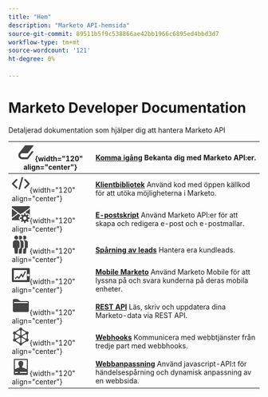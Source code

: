 ```yaml
---
title: "Hem"
description: "Marketo API-hemsida"
source-git-commit: 89511b5f9c538866ae42bb1966c6895ed4bbd3d7
workflow-type: tm+mt
source-wordcount: '121'
ht-degree: 0%

---
```



# Marketo Developer Documentation

Detaljerad dokumentation som hjälper dig att hantera Marketo API

| ![Komma igång](assets/Smock_Book_18_N.svg){width="120" align="center"} | [**Komma igång**](getting-started.md)  Bekanta dig med Marketo API:er. |
|---|---|
| ![Klientbibliotek](assets/Smock_Code_18_N.svg){width="120" align="center"} | [**Klientbibliotek**](https://github.com/Marketo/Community-Supported-Client-Libraries) Använd kod med öppen källkod för att utöka möjligheterna i Marketo. |
| ![E-postskript](assets/Smock_EmailGear_18_N.svg){width="120" align="center"} | [**E-postskript**](rest-api/emails.md) Använd Marketo API:er för att skapa och redigera e-post och e-postmallar. |
| ![Spårning av leads](assets/Smock_PeopleGroup_18_N.svg){width="120" align="center"} | [**Spårning av leads**](javascript-api/lead-tracking.md) Hantera era kundleads. |
| ![Mobile Marketo](assets/Smock_MobileServices_18_N.svg){width="120" align="center"} | [**Mobile Marketo**](mobile/mobile.md) Använd Marketo Mobile för att lyssna på och svara kunderna på deras mobila enheter. |
| ![REST API](assets/Smock_AppleFiles_18_N.svg){width="120" align="center"} | [**REST API**](https://developer.adobe.com/marketo-apis/) Läs, skriv och uppdatera dina Marketo-data via REST API. |
| ![Webhooks](assets/Smock_SocialNetwork_18_N.svg){width="120" align="center"} | [**Webhooks**](webhooks/webhooks.md) Kommunicera med webbtjänster från tredje part med webbhooks. |
| ![Webbanpassning](assets/Smock_PersonalizationField_18_N.svg){width="120" align="center"} | [**Webbanpassning**](javascript-api/web-personalization.md) Använd javascript-API:t för händelsespårning och dynamisk anpassning av en webbsida. |
